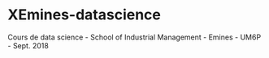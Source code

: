 # XEmines-datascience
Cours de data science - School of Industrial Management - Emines - UM6P - Sept. 2018
